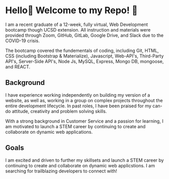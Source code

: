 # Hello👋 Welcome to my Repo! :rocket:

I am a recent graduate of a 12-week, fully virtual, Web Development bootcamp though UCSD extension. All instruction and materials were provided through Zoom, GitHub, GitLab, Google Drive, and Slack due to the COVID-19 crisis.

The bootcamp covered the fundementals of coding, including Git, HTML, CSS (including Bootstrap & Materialize), Javascript, Web-API's, Third-Party API's, Server-Side API's, Node Js, MySQL, Express, Mongo DB, mongoose, and REACT.

## Background
I have experience working independently on building my version of a website, as well as, working in a group on complex projects throughout the entire development lifecycle. In past roles, I have been praised for my can-do attitude, creativity and problem solving skills.

With a strong background in Customer Service and a passion for learning, I am motivated to launch a STEM career by continuing to create and collaborate on dynamic web applications.

## Goals
I am excited and driven to further my skillsets and launch a STEM career by continuing to create and collaborate on dynamic web applicstions. I am searching for trailblazing developers to connect with!

<!--
**lisbethmachado/lisbethmachado** is a ✨ _special_ ✨ repository because its `README.md` (this file) appears on your GitHub profile.

Here are some ideas to get you started:

- 🔭 I’m currently working on ...
- 🌱 I’m currently learning ...
- 👯 I’m looking to collaborate on ...
- 🤔 I’m looking for help with ...
- 💬 Ask me about ...
- 📫 How to reach me: ...
- 😄 Pronouns: ...
- ⚡ Fun fact: ...
-->
